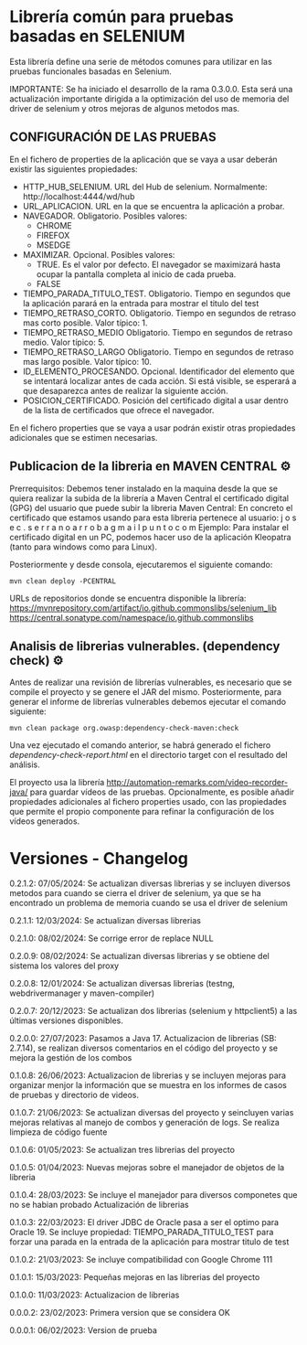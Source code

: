 # Librería común para pruebas basadas en SELENIUM

Esta librería define una serie de métodos comunes para utilizar en las pruebas funcionales basadas en Selenium.

IMPORTANTE: Se ha iniciado el desarrollo de la rama 0.3.0.0. Esta será una actualización importante dirigida a la optimización del uso de memoria del driver de selenium y otros mejoras de algunos metodos mas.

## CONFIGURACIÓN DE LAS PRUEBAS

En el fichero de properties de la aplicación que se vaya a usar deberán existir las siguientes propiedades:
- HTTP_HUB_SELENIUM. URL del Hub de selenium. Normalmente: http://localhost:4444/wd/hub
- URL_APLICACION. URL en la que se encuentra la aplicación a probar.
- NAVEGADOR. Obligatorio. Posibles valores:
	- CHROME
	- FIREFOX
	- MSEDGE
- MAXIMIZAR. Opcional. Posibles valores:
	- TRUE. Es el valor por defecto. El navegador se maximizará hasta ocupar la pantalla completa al inicio de cada prueba.
	- FALSE
- TIEMPO_PARADA_TITULO_TEST. Obligatorio. Tiempo en segundos que la aplicación parará en la entrada para mostrar el titulo del test
- TIEMPO_RETRASO_CORTO. Obligatorio. Tiempo en segundos de retraso mas corto posible. Valor típico: 1.
- TIEMPO_RETRASO_MEDIO Obligatorio. Tiempo en segundos de retraso medio. Valor típico: 5.
- TIEMPO_RETRASO_LARGO Obligatorio. Tiempo en segundos de retraso mas largo posible. Valor típico: 10.
- ID_ELEMENTO_PROCESANDO. Opcional. Identificador del elemento que se intentará localizar antes de cada acción. Si está visible, se esperará a que desaparezca antes de realizar la siguiente acción.
- POSICION_CERTIFICADO. Posición del certificado digital a usar dentro de la lista de certificados que ofrece el navegador.

En el fichero properties que se vaya a usar podrán existir otras propiedades adicionales que se estimen necesarias.

## Publicacion de la libreria en MAVEN CENTRAL ⚙️

Prerrequisitos: Debemos tener instalado en la maquina desde la que se quiera realizar la subida de la librería a Maven Central el certificado digital (GPG) del usuario que puede subir la libreria Maven Central: En concreto el certificado que estamos usando para esta libreria pertenece al usuario: j o s e c . s e r r a n o a r r o b a g m a i l p u n t o c o m
Ejemplo: Para instalar el certificado digital en un PC, podemos hacer uso de la aplicación Kleopatra (tanto para windows como para Linux).

Posteriormente y desde consola, ejecutaremos el siguiente comando:

```
mvn clean deploy -PCENTRAL
```

URLs de repositorios donde se encuentra disponible la librería:
https://mvnrepository.com/artifact/io.github.commonslibs/selenium_lib
https://central.sonatype.com/namespace/io.github.commonslibs

## Analisis de librerias vulnerables. (dependency check) ⚙️

Antes de realizar una revisión de librerías vulnerables, es necesario que se compile el proyecto y se genere el JAR del mismo. Posteriormente, para generar el informe de librerías vulnerables debemos ejecutar el comando siguiente:

```
mvn clean package org.owasp:dependency-check-maven:check
```

Una vez ejecutado el comando anterior, se habrá generado el fichero _dependency-check-report.html_ en el directorio target con el resultado del análisis.

El proyecto usa la librería http://automation-remarks.com/video-recorder-java/ para guardar vídeos de las pruebas. Opcionalmente, es posible añadir propiedades adicionales al fichero properties usado, con las propiedades que permite el propio componente para refinar la configuración de los vídeos generados.

# Versiones - Changelog

0.2.1.2: 07/05/2024: Se actualizan diversas librerias y se incluyen diversos metodos para cuando se cierra el driver de selenium, ya que se ha encontrado un problema de memoria cuando se usa el driver de selenium

0.2.1.1: 12/03/2024: Se actualizan diversas librerias

0.2.1.0: 08/02/2024: Se corrige error de replace NULL

0.2.0.9: 08/02/2024: Se actualizan diversas librerias y se obtiene del sistema los valores del proxy

0.2.0.8: 12/01/2024: Se actualizan diversas librerias (testng, webdrivermanager y maven-compiler)

0.2.0.7: 20/12/2023: Se actualizan dos librerias (selenium y httpclient5) a las últimas versiones disponibles.

0.2.0.0: 27/07/2023: Pasamos a Java 17. Actualizacion de librerias (SB: 2.7.14), se realizan diversos comentarios en el código del proyecto y se mejora la gestión de los combos

0.1.0.8: 26/06/2023: Actualizacion de librerias y se incluyen mejoras para organizar menjor la información que se muestra en los informes de casos de pruebas y directorio de videos.

0.1.0.7: 21/06/2023: Se actualizan diversas del proyecto y seincluyen varias mejoras relativas al manejo de combos y generación de logs.
		     Se realiza limpieza de código fuente

0.1.0.6: 01/05/2023: Se actualizan tres librerias del proyecto

0.1.0.5: 01/04/2023: Nuevas mejoras sobre el manejador de objetos de la libreria

0.1.0.4: 28/03/2023: Se incluye el manejador para diversos componetes que no se habian probado
                     Actualización de librerias

0.1.0.3: 22/03/2023: El driver JDBC de Oracle pasa a ser el optimo para Oracle 19.
                     Se incluye propiedad: TIEMPO_PARADA_TITULO_TEST para forzar una parada en la entrada de la aplicación para mostrar titulo de test

0.1.0.2: 21/03/2023: Se incluye compatibilidad con Google Chrome 111

0.1.0.1: 15/03/2023: Pequeñas mejoras en las librerias del proyecto

0.1.0.0: 11/03/2023: Actualizacion de librerias

0.0.0.2: 23/02/2023: Primera version que se considera OK

0.0.0.1: 06/02/2023: Version de prueba
